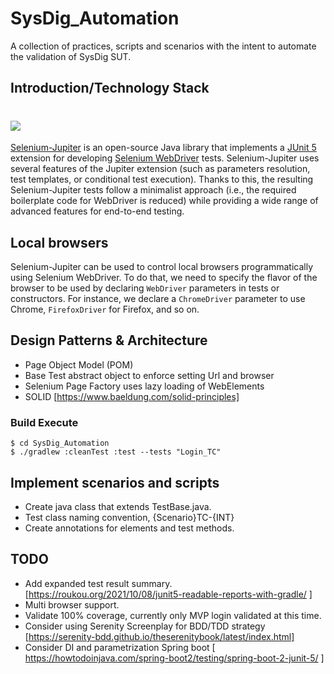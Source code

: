 # SysDig_Automation

A collection of practices, scripts and scenarios with the intent to automate the validation of SysDig SUT.

## Introduction/Technology Stack
# [![][Logo]][Selenium-Jupiter]
  [Selenium-Jupiter] is an open-source Java library that implements a [JUnit 5] extension for developing [Selenium WebDriver] tests. Selenium-Jupiter uses several features of the Jupiter extension (such as parameters resolution, test templates, or conditional test execution). Thanks to this, the resulting Selenium-Jupiter tests follow a minimalist approach (i.e., the required boilerplate code for WebDriver is reduced) while providing a wide range of advanced features for end-to-end testing.
## Local browsers
Selenium-Jupiter can be used to control local browsers programmatically using Selenium WebDriver. To do that, we need to specify the flavor of the browser to be used by declaring `WebDriver` parameters in tests or constructors. For instance, we declare a `ChromeDriver` parameter to use Chrome, `FirefoxDriver` for Firefox, and so on.
## Design Patterns & Architecture
- Page Object Model (POM)
- Base Test abstract object to enforce setting Url and browser
- Selenium Page Factory uses lazy loading of WebElements
- SOLID [https://www.baeldung.com/solid-principles]
### Build Execute

```
$ cd SysDig_Automation
$ ./gradlew :cleanTest :test --tests "Login_TC"
```
## Implement scenarios and scripts
- Create java class that extends TestBase.java. 
- Test class naming convention, {Scenario}TC-{INT}
- Create annotations for elements and test methods.


## TODO
- Add expanded test result summary. [https://roukou.org/2021/10/08/junit5-readable-reports-with-gradle/ ]
- Multi browser support.
- Validate 100% coverage, currently only MVP login validated at this time.
- Consider using Serenity Screenplay for BDD/TDD strategy [https://serenity-bdd.github.io/theserenitybook/latest/index.html]
- Consider DI and parametrization Spring boot [ https://howtodoinjava.com/spring-boot2/testing/spring-boot-2-junit-5/ ]

[Logo]: https://bonigarcia.dev/img/seljup.png
[Selenium-Jupiter]: https://bonigarcia.dev/selenium-jupiter/
[JUnit 5]: https://junit.org/junit5/docs/current/user-guide/
[Selenium WebDriver]: https://www.selenium.dev/docs/site/en/webdriver/
[WebDriverManager]: https://github.com/bonigarcia/webdrivermanager